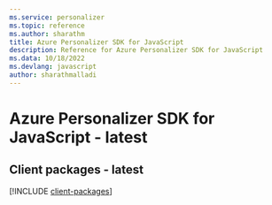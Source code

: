 ```yaml
---
ms.service: personalizer
ms.topic: reference
ms.author: sharathm
title: Azure Personalizer SDK for JavaScript
description: Reference for Azure Personalizer SDK for JavaScript
ms.data: 10/18/2022
ms.devlang: javascript
author: sharathmalladi
---
```

# Azure Personalizer SDK for JavaScript - latest

## Client packages - latest
[!INCLUDE [client-packages](personalizer-client-index.md)]